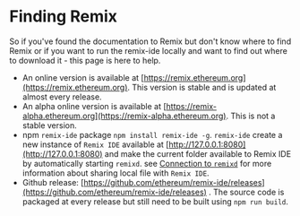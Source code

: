 # Finding Remix

So if you've found the documentation to Remix but don't know where to find Remix
or if you want to run the remix-ide locally and want to find out where to
download it - this page is here to help.

- An online version is available at
  [https://remix.ethereum.org](https://remix.ethereum.org). This version is
  stable and is updated at almost every release.
- An alpha online version is available at
  [https://remix-alpha.ethereum.org](https://remix-alpha.ethereum.org). This is
  not a stable version.
- npm `remix-ide` package `npm install remix-ide -g`. `remix-ide` create a new
  instance of `Remix IDE` available at
  [http://127.0.0.1:8080](http://127.0.0.1:8080) and make the current folder
  available to Remix IDE by automatically starting `remixd`. see
  [Connection to `remixd`](https://remix-ide.readthedocs.io/en/latest/remixd.html)
  for more information about sharing local file with `Remix IDE`.
- Github release:
  [https://github.com/ethereum/remix-ide/releases](https://github.com/ethereum/remix-ide/releases)
  . The source code is packaged at every release but still need to be built
  using `npm run build`.
